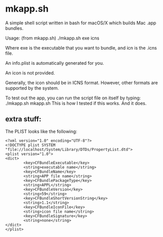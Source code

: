 # mkapp.sh
A simple shell script written in bash for macOS/X which builds Mac .app bundles.

Usage: (from mkapp.sh)
./mkapp.sh exe icns

Where exe is the executable that you want to bundle, and icn is the .icns file.

An info.plist is automatically generated for you.

An icon is not provided. 

Generally, the icon should be in ICNS format. However, other formats are supported by the system.

To test out the app, you can run the script file on itself by typing:
./mkapp.sh mkapp.sh
This is how I tested if this works. And it does.

## extra stuff:
The PLIST looks like the following:
~~~~
<?xml version="1.0" encoding="UTF-8"?>
<!DOCTYPE plist SYSTEM "file://localhost/System/Library/DTDs/PropertyList.dtd">
<plist version="1.0">
<dict>
        <key>CFBundleExecutable</key>
        <string>executable name</string>
        <key>CFBundleName</key>
        <string>APP file name</string>
        <key>CFBundlePackageType</key>
        <string>APPL</string>
        <key>CFBundleVersion</key>
        <string>59</string>
        <key>CFBundleShortVersionString</key>
        <string>1.1</string>
        <key>CFBundleIconFile</key>
        <string>icon file name</string>
        <key>CFBundleSignature</key>
        <string>none</string>
</dict>
</plist>
~~~~
